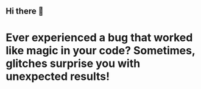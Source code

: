 ## Hi there 👋

# Ever experienced a bug that worked like magic in your code? Sometimes, glitches surprise you with unexpected results!
